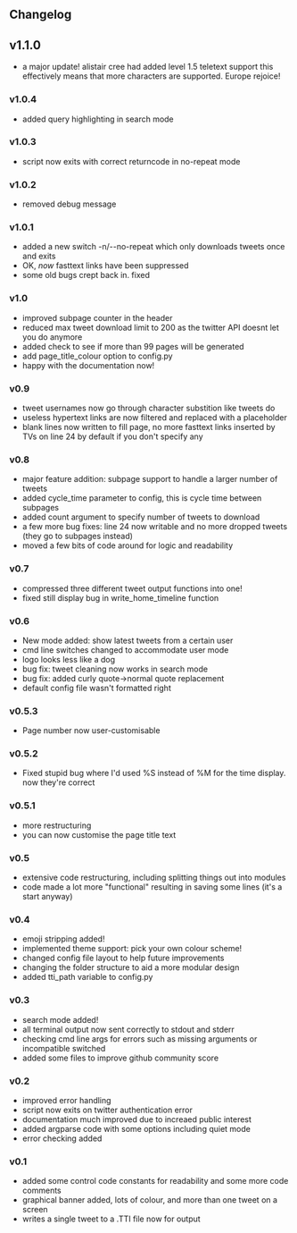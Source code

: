 ## Changelog

## v1.1.0
- a major update! alistair cree had added level 1.5 teletext support
  this effectively means that more characters are supported. Europe rejoice!

### v1.0.4
- added query highlighting in search mode

### v1.0.3
- script now exits with correct returncode in no-repeat mode

### v1.0.2
- removed debug message

### v1.0.1
- added a new switch -n/--no-repeat which only downloads tweets once and exits
- OK, *now* fasttext links have been suppressed
- some old bugs crept back in. fixed

### v1.0
- improved subpage counter in the header
- reduced max tweet download limit to 200 as the twitter API doesnt let you do anymore
- added check to see if more than 99 pages will be generated
- add page_title_colour option to config.py
- happy with the documentation now!

### v0.9
- tweet usernames now go through character substition like tweets do
- useless hypertext links are now filtered and replaced with a placeholder
- blank lines now written to fill page, no more fasttext links inserted by TVs on line 24 by default if you don't specify any

### v0.8
- major feature addition: subpage support to handle a larger number of tweets
- added cycle_time parameter to config, this is cycle time between subpages
- added count argument to specify number of tweets to download
- a few more bug fixes: line 24 now writable and no more dropped tweets (they go to subpages instead)
- moved a few bits of code around for logic and readability

### v0.7
- compressed three different tweet output functions into one!
- fixed still display bug in write_home_timeline function

### v0.6
- New mode added: show latest tweets from a certain user
- cmd line switches changed to accommodate user mode
- logo looks less like a dog
- bug fix: tweet cleaning now works in search mode
- bug fix: added curly quote->normal quote replacement
- default config file wasn't formatted right

### v0.5.3
- Page number now user-customisable

### v0.5.2
- Fixed stupid bug where I'd used %S instead of %M for the time display. now they're correct

### v0.5.1
- more restructuring
- you can now customise the page title text

### v0.5
- extensive code restructuring, including splitting things out into modules
- code made a lot more "functional" resulting in saving some lines (it's a start anyway)

### v0.4
- emoji stripping added!
- implemented theme support: pick your own colour scheme!
- changed config file layout to help future improvements
- changing the folder structure to aid a more modular design
- added tti_path variable to config.py

### v0.3
- search mode added!
- all terminal output now sent correctly to stdout and stderr
- checking cmd line args for errors such as missing arguments or incompatible switched
- added some files to improve github community score

### v0.2
- improved error handling
- script now exits on twitter authentication error
- documentation much improved due to increaed public interest
- added argparse code with some options including quiet mode
- error checking added

### v0.1
- added some control code constants for readability and some more code comments
- graphical banner added, lots of colour, and more than one tweet on a screen
- writes a single tweet to a .TTI file now for output
